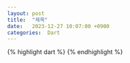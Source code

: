 ```yaml
---
layout: post
title:  "제목"
date:   2023-12-27 10:07:00 +0900
categories:  Dart
---
```


{% highlight dart %}
{% endhighlight %}